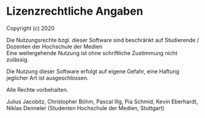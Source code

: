 # Lizenzrechtliche Angaben

Copyright (c) 2020

Die Nutzungsrechte bzgl. dieser Software sind beschränkt auf Studierende / Dozenten der Hochschule der Medien  
Eine weitergehende Nutzung ist ohne schriftliche Zustimmung nicht zulässig.

Die Nutzung dieser Software erfolgt auf eigene Gefahr, eine Haftung jeglicher Art ist ausgeschlossen.

Alle Rechte vorbehalten.

Julius Jacobitz, Christopher Böhm, Pascal Illg, Pia Schmid, Kevin Eberhardt, Niklas Denneler
(Studenten Hochschule der Medien, Stuttgart)
